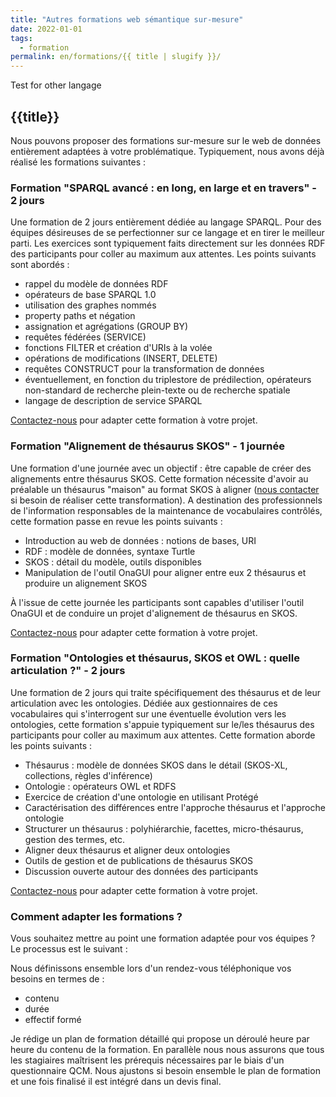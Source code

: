 ```yaml
---
title: "Autres formations web sémantique sur-mesure"
date: 2022-01-01
tags:
  - formation
permalink: en/formations/{{ title | slugify }}/
---
```


Test for other langage

## {{title}}

Nous pouvons proposer des formations sur-mesure sur le web de données entièrement adaptées à votre problématique. Typiquement, nous avons déjà réalisé les formations suivantes :

### Formation "SPARQL avancé : en long, en large et en travers" - 2 jours

Une formation de 2 jours entièrement dédiée au langage SPARQL. Pour des équipes désireuses de se perfectionner sur ce langage et en tirer le meilleur parti. Les exercices sont typiquement faits directement sur les données RDF des participants pour coller au maximum aux attentes. Les points suivants sont abordés :

- rappel du modèle de données RDF
- opérateurs de base SPARQL 1.0
- utilisation des graphes nommés
- property paths et négation
- assignation et agrégations (GROUP BY)
- requêtes fédérées (SERVICE)
- fonctions FILTER et création d'URIs à la volée
- opérations de modifications (INSERT, DELETE)
- requêtes CONSTRUCT pour la transformation de données
- éventuellement, en fonction du triplestore de prédilection, opérateurs non-standard de recherche plein-texte ou de recherche spatiale
- langage de description de service SPARQL

[Contactez-nous](http://www.sparna.fr//?page_id=2) pour adapter cette formation à votre projet.

### Formation "Alignement de thésaurus SKOS" - 1 journée

Une formation d'une journée avec un objectif : être capable de créer des alignements entre thésaurus SKOS. Cette formation nécessite d'avoir au préalable un thésaurus "maison" au format SKOS à aligner ([nous contacter](http://www.sparna.fr//?page_id=2) si besoin de réaliser cette transformation). A destination des professionnels de l'information responsables de la maintenance de vocabulaires contrôlés, cette formation passe en revue les points suivants :

- Introduction au web de données : notions de bases, URI
- RDF : modèle de données, syntaxe Turtle
- SKOS : détail du modèle, outils disponibles
- Manipulation de l'outil OnaGUI pour aligner entre eux 2 thésaurus et produire un alignement SKOS

À l'issue de cette journée les participants sont capables d'utiliser l'outil OnaGUI et de conduire un projet d'alignement de thésaurus en SKOS.

[Contactez-nous](http://www.sparna.fr//?page_id=2) pour adapter cette formation à votre projet.

### Formation "Ontologies et thésaurus, SKOS et OWL : quelle articulation ?" - 2 jours

Une formation de 2 jours qui traite spécifiquement des thésaurus et de leur articulation avec les ontologies. Dédiée aux gestionnaires de ces vocabulaires qui s'interrogent sur une éventuelle évolution vers les ontologies, cette formation s'appuie typiquement sur le/les thésaurus des participants pour coller au maximum aux attentes. Cette formation aborde les points suivants :

- Thésaurus : modèle de données SKOS dans le détail (SKOS-XL, collections, règles d'inférence)
- Ontologie : opérateurs OWL et RDFS
- Exercice de création d'une ontologie en utilisant Protégé
- Caractérisation des différences entre l'approche thésaurus et l'approche ontologie
- Structurer un thésaurus : polyhiérarchie, facettes, micro-thésaurus, gestion des termes, etc.
- Aligner deux thésaurus et aligner deux ontologies
- Outils de gestion et de publications de thésaurus SKOS
- Discussion ouverte autour des données des participants

[Contactez-nous](http://www.sparna.fr//?page_id=2) pour adapter cette formation à votre projet.

### Comment adapter les formations ?

Vous souhaitez mettre au point une formation adaptée pour vos équipes ? Le processus est le suivant :

Nous définissons ensemble lors d'un rendez-vous téléphonique vos besoins en termes de :
- contenu
- durée
- effectif formé

Je rédige un plan de formation détaillé qui propose un déroulé heure par heure du contenu de la formation.
En parallèle nous nous assurons que tous les stagiaires maîtrisent les prérequis nécessaires par le biais d'un questionnaire QCM.
Nous ajustons si besoin ensemble le plan de formation et une fois finalisé il est intégré dans un devis final.
